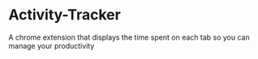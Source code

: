 # Activity-Tracker
A chrome extension that displays the time spent on each tab so you can manage your productivity
